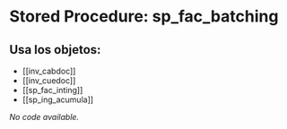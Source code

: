 # Stored Procedure: sp_fac_batching

## Usa los objetos:
- [[inv_cabdoc]]
- [[inv_cuedoc]]
- [[sp_fac_inting]]
- [[sp_ing_acumula]]

*No code available.*

